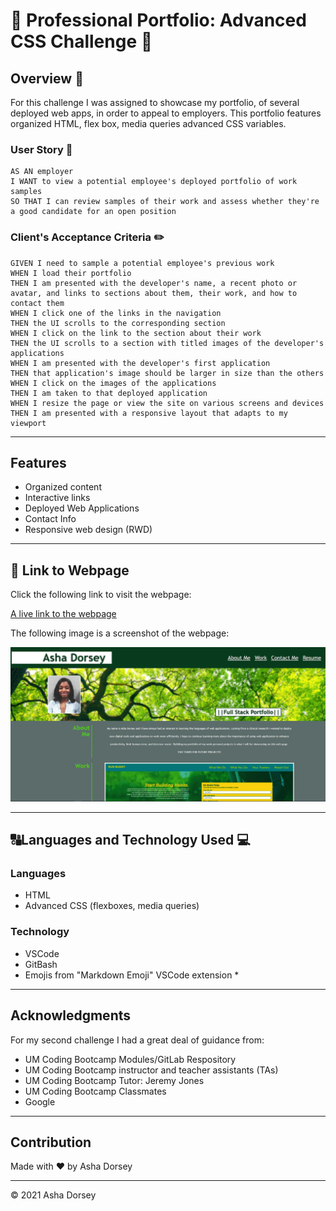 # :open_file_folder: Professional Portfolio: Advanced CSS Challenge :open_file_folder:

## Overview :book:
For this challenge I was assigned to showcase my portfolio, of several deployed web apps, in order to appeal to employers. This portfolio features organized HTML, flex box, media queries advanced CSS variables.

### User Story :notebook_with_decorative_cover:
```
AS AN employer
I WANT to view a potential employee's deployed portfolio of work samples
SO THAT I can review samples of their work and assess whether they're a good candidate for an open position
```

### Client's Acceptance Criteria :pencil2:
```
GIVEN I need to sample a potential employee's previous work
WHEN I load their portfolio
THEN I am presented with the developer's name, a recent photo or avatar, and links to sections about them, their work, and how to contact them
WHEN I click one of the links in the navigation
THEN the UI scrolls to the corresponding section
WHEN I click on the link to the section about their work
THEN the UI scrolls to a section with titled images of the developer's applications
WHEN I am presented with the developer's first application
THEN that application's image should be larger in size than the others
WHEN I click on the images of the applications
THEN I am taken to that deployed application
WHEN I resize the page or view the site on various screens and devices
THEN I am presented with a responsive layout that adapts to my viewport
```

---
## Features

* Organized content
* Interactive links
* Deployed Web Applications
* Contact Info 
* Responsive web design (RWD)

---

## :link: Link to Webpage

Click the following link to visit the webpage:

[A live link to the webpage](https://adorsey5.github.io/watch-me-work/)


The following image is a screenshot of the webpage:

![Screenshot](./assets/images/portfolio-screenshot.png)

---
## :capital_abcd:Languages and Technology Used :computer:

### Languages
* HTML
* Advanced CSS (flexboxes, media queries)

### Technology

* VSCode
* GitBash
* Emojis from "Markdown Emoji" VSCode extension *

---

## Acknowledgments

For my second challenge I had a great deal of guidance from:

 * UM Coding Bootcamp Modules/GitLab Respository
 * UM Coding Bootcamp instructor and teacher assistants (TAs)
 * UM Coding Bootcamp Tutor: Jeremy Jones
 * UM Coding Bootcamp Classmates
 * Google

 ---
## Contribution
Made with ❤️ by Asha Dorsey
- - -
© 2021 Asha Dorsey
